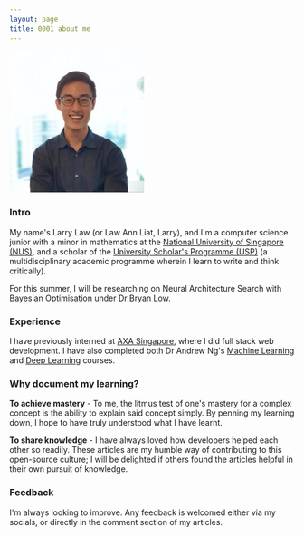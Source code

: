```yaml
---
layout: page
title: 0001 about me
---
```


![Larry Photo](/assets/img/site/larry.jpg)

### Intro

My name's Larry Law (or Law Ann Liat, Larry), and I'm a computer science junior with a minor in mathematics at the
[National University of Singapore (NUS)](https://www.comp.nus.edu.sg/programmes/ug/cs/),
and a scholar of the [University Scholar's Programme (USP)](http://www.usp.nus.edu.sg/)
(a multidisciplinary academic programme wherein I learn to write and think critically).

For this summer, I will be researching on Neural Architecture Search with Bayesian Optimisation under [Dr Bryan Low](https://www.comp.nus.edu.sg/~lowkh/research.html). 

### Experience

I have previously interned at [AXA Singapore](https://www.axa.com.sg/),
where I did full stack web development. I have also completed both Dr Andrew Ng's [Machine Learning](https://github.com/larrylawl/machine-learning-coursera-stanford) and [Deep Learning](https://github.com/larrylawl/deep-learning-coursera) courses.

### Why document my learning?

**To achieve mastery** - To me, the litmus test of one's mastery for a complex concept is the
ability to explain said concept simply.
By penning my learning down, I hope to have truly understood what I have learnt.

**To share knowledge** - I have always loved how developers helped each other so readily. These articles
are my humble way of contributing to this open-source culture;
I will be delighted if others found the articles helpful in their own pursuit of knowledge.

### Feedback

I'm always looking to improve. Any feedback is welcomed either via my socials, or directly in the comment section of my articles.
